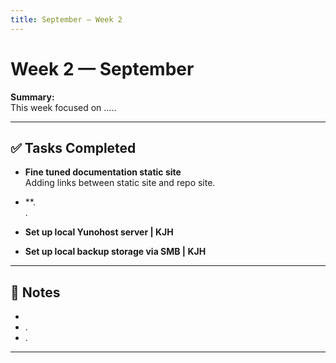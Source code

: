 ```yaml
---
title: September — Week 2
---
```


# Week 2 — September

**Summary:**  
This week focused on .....

---

## ✅ Tasks Completed

- **Fine tuned documentation static site**  
  Adding links between static site and repo site.  

- **.  
  .  


- **Set up local Yunohost server | KJH**

- **Set up local backup storage via SMB | KJH**


---

## 📌 Notes
-   
- .  
- .

---
